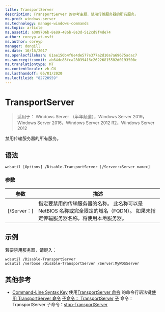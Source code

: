 ```yaml
---
title: TransportServer
description: TransportServer 的参考主题，禁用传输服务器的所有服务。
ms.prod: windows-server
ms.technology: manage-windows-commands
ms.topic: article
ms.assetid: a009706b-8e89-486b-8e3d-512cd9f4de74
author: coreyp-at-msft
ms.author: coreyp
manager: dongill
ms.date: 10/16/2017
ms.openlocfilehash: 81ae150b4f8e4de577e377a2d10a7a69675adac7
ms.sourcegitcommit: ab64dc83fca28039416c26226815502d0193500c
ms.translationtype: MT
ms.contentlocale: zh-CN
ms.lasthandoff: 05/01/2020
ms.locfileid: "82720959"
---
```

# <a name="disable-transportserver"></a>TransportServer

> 适用于： Windows Server （半年频道），Windows Server 2019，Windows Server 2016，Windows Server 2012 R2，Windows Server 2012

禁用传输服务器的所有服务。

## <a name="syntax"></a>语法
```
wdsutil [Options] /Disable-TransportServer [/Server:<Server name>]
```
### <a name="parameters"></a>参数
|参数|描述|
|-------|--------|
|[/Server：<Server name>]|指定要禁用的传输服务器的名称。 此名称可以是 NetBIOS 名称或完全限定的域名（FQDN）。 如果未指定传输服务器名称，将使用本地服务器。|
## <a name="examples"></a>示例
若要禁用服务器，请键入：
```
wdsutil /Disable-TransportServer
wdsutil /verbose /Disable-TransportServer /Server:MyWDSServer
```
## <a name="additional-references"></a>其他参考
- [Command-Line Syntax Key](command-line-syntax-key.md)
使用[TransportServer 命令](using-the-enable-transportserver-command.md)
的命令行语法键[使用 TransportServer 命令](using-the-get-transportserver-command.md)
[子命令： TransportServer](subcommand-set-transportserver.md)
[子](subcommand-start-transportserver.md)
命令： TransportServer 子命令：[stop-TransportServer](subcommand-stop-transportserver.md)

